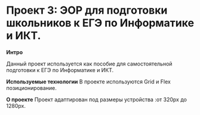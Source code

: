 # Проект 3: ЭОР для подготовки школьников к ЕГЭ по Информатике и ИКТ.

**Интро**

Данный проект используется как пособие для самостоятельной подготовки к ЕГЭ по Информатике и ИКТ.

**Используемые технологии**
В проекте используются Grid и Flex позиционирование.

**О проекте**
Проект адаптирован под размеры устройства :от 320px до 1280px.

